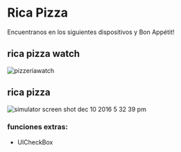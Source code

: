 # Rica Pizza
  Encuentranos en los siguientes dispositivos y Bon Appétit!

## rica pizza watch
![pizzeriawatch](https://cloud.githubusercontent.com/assets/19161796/21475151/5528ec2a-cafe-11e6-9622-772c5e59bc27.png)

## rica pizza
![simulator screen shot dec 10 2016 5 32 39 pm](https://cloud.githubusercontent.com/assets/19161796/21076804/65cedcc8-bf0b-11e6-9612-2a317ab27571.png)

### funciones extras:
  + UICheckBox
